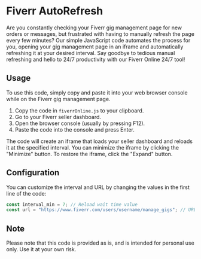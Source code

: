 # Fiverr AutoRefresh

Are you constantly checking your Fiverr gig management page for new orders or messages, but frustrated with having to manually refresh the page every few minutes? Our simple JavaScript code automates the process for you, opening your gig management page in an iframe and automatically refreshing it at your desired interval. Say goodbye to tedious manual refreshing and hello to 24/7 productivity with our Fiverr Online 24/7 tool!

## Usage

To use this code, simply copy and paste it into your web browser console while on the Fiverr gig management page.

1. Copy the code in `fiverrOnline.js` to your clipboard.
2. Go to your Fiverr seller dashboard.
3. Open the browser console (usually by pressing F12).
4. Paste the code into the console and press Enter.

The code will create an iframe that loads your seller dashboard and reloads it at the specified interval. You can minimize the iframe by clicking the "Minimize" button. To restore the iframe, click the "Expand" button.

## Configuration

You can customize the interval and URL by changing the values in the first line of the code:

```javascript
const interval_min = 7; // Reload wait time value
const url = "https://www.fiverr.com/users/username/manage_gigs"; // URL of page
```

## Note
Please note that this code is provided as is, and is intended for personal use only. Use it at your own risk.
